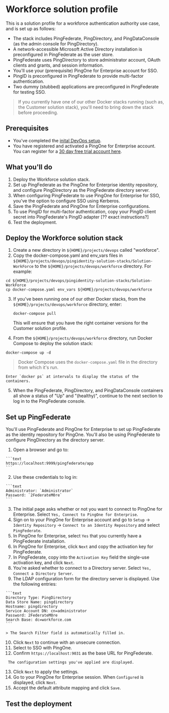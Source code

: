# Workforce solution profile

This is a solution profile for a workforce authentication authority use case, and is set up as follows:

  * The stack includes PingFederate, PingDirectory, and PingDataConsole (as the admin console for PingDirectory).
  * A network-accessible Microsoft Active Directory installation is preconfigured in PingFederate as the user store.
  * PingFederate uses PingDirectory to store administrator account, OAuth clients and grants, and session information.
  * You'll use your (prerequisite) PingOne for Enterprise account for SSO.
  * PingID is preconfigured in PingFederate to provide multi-factor authentication.
  * Two dummy (stubbed) applications are preconfigured in PingFederate for testing SSO.

> If you currently have one of our other Docker stacks running (such as, the Customer solution stack), you'll need to bring down the stack before proceeding.

## Prerequisites

  * You've completed the [inital DevOps setup](getStarted.md).
  * You have registered and activated a PingOne for Enterprise account. You can register for a [30 day free trial account here](https://www.pingidentity.com/en/trials/p14e-trial.html).

## What you'll do

  1. Deploy the Workforce solution stack.
  2. Set up PingFederate as the PingOne for Enterprise identity repository, and configure PingDirectory as the PingFederate directory server.
  3. When configuring PingFederate to use PingOne for Enterprise for SSO, you've the option to configure SSO using Kerberos.
  3. Save the PingFederate and PingOne for Enterprise configurations.
  4. To use PingID for multi-factor authentication, copy your PingID client secret into PingFederate's PingID adapter [?? exact instructions?]
  4. Test the deployment.

## Deploy the Workforce solution stack

  1. Create a new directory in `${HOME}/projects/devops` called "workforce".
  2. Copy the docker-compose.yaml and env_vars files in `${HOME}/projects/devops/pingidentity-solution-stacks/Solution-WorkForce` to the `${HOME}/projects/devops/workforce` directory. For example:

  ```text
  cd ${HOME}/projects/devops/pingidentity-solution-stacks/Solution-WorkForce
  cp docker-compose.yaml env_vars ${HOME}/projects/devops/workforce
  ```

  3. If you've been running one of our other Docker stacks, from the `${HOME}/projects/devops/workforce` directory, enter:

     ```text
     docker-compose pull
     ```

     This will ensure that you have the right container versions for the Customer solution profile.

  4. From the `${HOME}/projects/devops/workforce` directory, run Docker Compose to deploy the solution stack:

  ```text
  docker-compose up -d
  ```

  > Docker Compose uses the `docker-compose.yaml` file in the directory from which it's run.

    Enter `docker ps` at intervals to display the status of the containers.

  5. When the PingFederate, PingDirectory, and PingDataConsole containers all show a status of "Up" and "(healthy)", continue to the next section to log in to the PingFederate console.

## Set up PingFederate

You'll use PingFederate and PingOne for Enterprise to set up PingFederate as the identity repository for PingOne. You'll also be using PingFederate to configure PingDirectory as the directory server.

  1. Open a browser and go to:

    ```text
    https://localhost:9999/pingfederate/app
    ```

  2. Use these credentials to log in:

    ```text
    Administrator: `Administrator`
    Password: `2FederateM0re`
    ```

  3. The initial page asks whether or not you want to connect to PingOne for Enterprise. Select `Yes, Connect to PingOne for Enterprise`.
  4. Sign on to your PingOne for Enterprise account and go to `Setup` &#8594; `Identity Repository` &#8594; `Connect to an Identity Repository` and select `PingFederate`.
  5. In PingOne for Enterprise, select `Yes` that you currently have a PingFederate installation.
  6. In PingOne for Enterprise, click `Next` and copy the activation key for PingFederate.
  7. In PingFederate, copy into the `Activation Key` field the single-use activation key, and click `Next`.
  8. You're asked whether to connect to a Directory server. Select `Yes, Connect a Directory Server`.
  9. The LDAP configuration form for the directory server is displayed. Use the following entries:

    ```text
    Directory Type: PingDirectory
    Data Store Name: pingdirectory
    Hostname: pingdirectory
    Service Account DN: cn=administrator
    Password: 2FederateM0re
    Search Base: dc=workforce.com
    ```

    > The Search Filter field is automatically filled in.

  10. Click `Next` to continue with an unsecure connection.
  11. Select to SSO with PingOne.
  12. Confirm `https://localhost:9031` as the base URL for PingFederate.

     The configuration settings you've applied are displayed.

  13. Click `Next` to apply the settings.
  14. Go to your PingOne for Enterprise session. When `Configured` is displayed, click `Next`.
  15. Accept the default attribute mapping and click `Save`.

## Test the deployment
